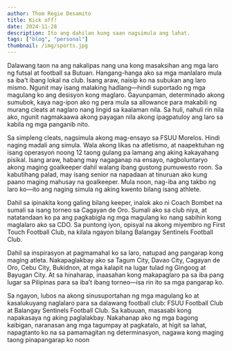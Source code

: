 ```yaml
---
author: Thom Regie Desamito
title: Kick off!
date: 2024-11-28
description: Ito ang dahilan kung saan nagsimula ang lahat.
tags: ["blog", "personal"]
thumbnail: /img/sports.jpg
---
```


Dalawang taon na ang nakalipas nang una kong masaksihan ang mga laro ng futsal at football sa Butuan. Hangang-hanga ako sa mga manlalaro mula sa iba't ibang lokal na club. Isang araw, naisip ko na subukan ang laro mismo. Ngunit may isang malaking hadlang—hindi suportado ng mga magulang ko ang desisyon kong maglaro. Gayunpaman, determinado akong sumubok, kaya nag-ipon ako ng pera mula sa allowance para makabili ng murang cleats at naglaro nang lingid sa kaalaman nila. Sa huli, nahuli rin nila ako, ngunit nagmakaawa akong payagan nila akong ipagpatuloy ang laro sa kabila ng mga panganib nito.

Sa simpleng cleats, nagsimula akong mag-ensayo sa FSUU Morelos. Hindi naging madali ang simula. Wala akong likas na atletismo, at naapektuhan ng isang operasyon noong 12 taong gulang pa lamang ang aking kakayahang pisikal. Isang araw, habang may nagaganap na ensayo, nagboluntaryo akong maging goalkeeper dahil walang ibang gustong pumuwesto roon. Sa kabutihang palad, may isang senior na napadaan at tinuruan ako kung paano maging mahusay na goalkeeper. Mula noon, nag-iba ang takbo ng laro ko—ito ang naging simula ng aking kwento bilang isang athlete.

Dahil sa ipinakita kong galing bilang keeper, inalok ako ni Coach Bombet na sumali sa isang torneo sa Cagayan de Oro. Sumali ako sa club niya, at natatandaan ko pa ang pagkabigla ng mga magulang ko nang sabihin kong maglalaro ako sa CDO. Sa puntong iyon, opisyal na akong miyembro ng First Touch Football Club, na kilala ngayon bilang Balangay Sentinels Football Club.

Dahil sa inspirasyon at pagmamahal ko sa laro, natupad ang pangarap kong maging atleta. Nakapaglakbay ako sa Tagum City, Davao City, Cagayan de Oro, Cebu City, Bukidnon, at mga kalapit na lugar tulad ng Gingoog at Bayugan City. At sa hinaharap, inaasahan kong makapaglaro pa sa iba pang lugar sa Pilipinas para sa iba’t ibang torneo—isa rin ito sa mga pangarap ko.

Sa ngayon, lubos na akong sinusuportahan ng mga magulang ko at kasalukuyang naglalaro para sa dalawang football club: FSUU Football Club at Balangay Sentinels Football Club. Sa kabuuan, masasabi kong napakasaya ng aking paglalakbay. Nakahanap ako ng mga bagong kaibigan, naranasan ang mga tagumpay at pagkatalo, at higit sa lahat, napagtanto ko na sa pamamagitan ng determinasyon, nagawa kong maging taong pinapangarap ko noon

